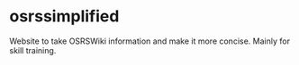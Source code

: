 # osrssimplified
Website to take OSRSWiki information and make it more concise. Mainly for skill training.
